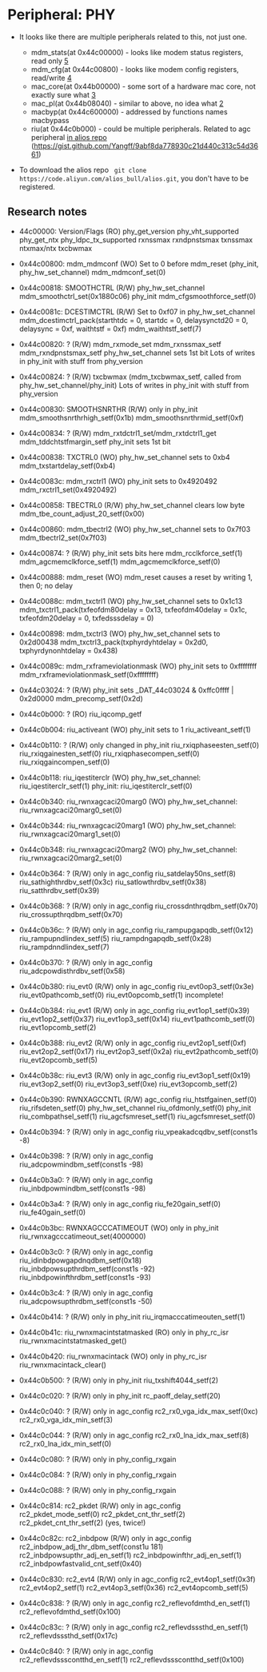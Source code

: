 # Peripheral: PHY

- It looks like there are multiple peripherals related to this, not just one.
  * mdm_stats(at 0x44c00000) - looks like modem status registers, read only [5]
  * mdm_cfg(at 0x44c00800) - looks like modem config registers, read/write [4]
  * mac_core(at 0x44b00000) - some sort of a hardware mac core, not exactly sure what [3]
  * mac_pl(at 0x44b08040) - similar to above, no idea what [2]
  * macbyp(at 0x44c600000) - addressed by functions names macbypass
  * riu(at 0x44c0b000) - could be multiple peripherals. Related to agc peripheral [in alios repo][1] (https://gist.github.com/Yangff/9abf8da778930c21d440c313c54d3661)

- To download the alios repo ` git clone https://code.aliyun.com/alios_bull/alios.git`, you don't have to be registered.

## Research notes

- 44c00000: Version/Flags (RO)
  phy_get_version
  phy_vht_supported
  phy_get_ntx
  phy_ldpc_tx_supported
  rxnssmax
  rxndpnstsmax
  txnssmax
  ntxmax/ntx
  txcbwmax

- 0x44c00800: mdm_mdmconf (WO)
  Set to 0 before mdm_reset (phy_init, phy_hw_set_channel)
  mdm_mdmconf_set(0)
  
- 0x44c00818: SMOOTHCTRL (R/W)
  phy_hw_set_channel
    mdm_smoothctrl_set(0x1880c06)
  phy_init
    mdm_cfgsmoothforce_setf(0)
  
- 0x44c0081c: DCESTIMCTRL (R/W)
  Set to 0xf07 in phy_hw_set_channel
    mdm_dcestimctrl_pack(starthtdc = 0, startdc = 0, delaysynctd20 = 0, delaysync = 0xf, waithtstf = 0xf)
    mdm_waithtstf_setf(7)
  
- 0x44c00820: ? (R/W)
  mdm_rxmode_set
  mdm_rxnssmax_setf
  mdm_rxndpnstsmax_setf
  phy_hw_set_channel sets 1st bit
  Lots of writes in phy_init with stuff from phy_version
  
- 0x44c00824: ? (R/W)
  txcbwmax (mdm_txcbwmax_setf, called from phy_hw_set_channel/phy_init)
  Lots of writes in phy_init with stuff from phy_version
  
- 0x44c00830: SMOOTHSNRTHR (R/W)
  only in phy_init
    mdm_smoothsnrthrhigh_setf(0x1b)
    mdm_smoothsnrthrmid_setf(0xf)
  
- 0x44c00834: ? (R/W)
  mdm_rxtdctrl1_set/mdm_rxtdctrl1_get
  mdm_tddchtstfmargin_setf
  phy_init sets 1st bit
  
- 0x44c00838: TXCTRL0 (WO)
  phy_hw_set_channel sets to 0xb4
  mdm_txstartdelay_setf(0xb4)
  
- 0x44c0083c: mdm_rxctrl1 (WO)
  phy_init sets to 0x4920492
  mdm_rxctrl1_set(0x4920492)
  
- 0x44c00858: TBECTRL0 (R/W)
  phy_hw_set_channel clears low byte
  mdm_tbe_count_adjust_20_setf(0x00)
  
- 0x44c00860: mdm_tbectrl2 (WO)
  phy_hw_set_channel sets to 0x7f03
  mdm_tbectrl2_set(0x7f03)
  
- 0x44c00874: ? (R/W)
  phy_init sets bits here
  mdm_rcclkforce_setf(1)
  mdm_agcmemclkforce_setf(1)
  mdm_agcmemclkforce_setf(0)

- 0x44c00888: mdm_reset (WO)
  mdm_reset causes a reset by writing 1, then 0; no delay
  
- 0x44c0088c: mdm_txctrl1 (WO)
  phy_hw_set_channel sets to 0x1c13
  mdm_txctrl1_pack(txfeofdm80delay = 0x13, txfeofdm40delay = 0x1c, txfeofdm20delay = 0, txfedsssdelay = 0)
 
- 0x44c00898: mdm_txctrl3 (WO)
  phy_hw_set_channel sets to 0x2d00438
  mdm_txctrl3_pack(txphyrdyhtdelay = 0x2d0, txphyrdynonhtdelay = 0x438)
  
- 0x44c0089c: mdm_rxframeviolationmask (WO)
  phy_init sets to 0xffffffff
  mdm_rxframeviolationmask_setf(0xffffffff)
  
- 0x44c03024: ? (R/W)
  phy_init sets _DAT_44c03024 & 0xffc0ffff | 0x2d0000
  mdm_precomp_setf(0x2d)
  
- 0x44c0b000: ? (RO)
  riu_iqcomp_getf
  
- 0x44c0b004: riu_activeant (WO)
  phy_init sets to 1
  riu_activeant_setf(1)

- 0x44c0b110: ? (R/W)
  only changed in phy_init
  riu_rxiqphaseesten_setf(0)
  riu_rxiqgainesten_setf(0)
  riu_rxiqphasecompen_setf(0)
  riu_rxiqgaincompen_setf(0)

- 0x44c0b118: riu_iqestiterclr (WO)
  phy_hw_set_channel: riu_iqestiterclr_setf(1)
  phy_init: riu_iqestiterclr_setf(0)

- 0x44c0b340: riu_rwnxagcaci20marg0 (WO)
  phy_hw_set_channel: riu_rwnxagcaci20marg0_set(0)

- 0x44c0b344: riu_rwnxagcaci20marg1 (WO)
  phy_hw_set_channel: riu_rwnxagcaci20marg1_set(0)

- 0x44c0b348: riu_rwnxagcaci20marg2 (WO)
  phy_hw_set_channel: riu_rwnxagcaci20marg2_set(0)

- 0x44c0b364: ? (R/W)
  only in agc_config
    riu_satdelay50ns_setf(8)
    riu_sathighthrdbv_setf(0x3c)
    riu_satlowthrdbv_setf(0x38)
    riu_satthrdbv_setf(0x39)

- 0x44c0b368: ? (R/W)
  only in agc_config
    riu_crossdnthrqdbm_setf(0x70)
    riu_crossupthrqdbm_setf(0x70)

- 0x44c0b36c: ? (R/W)
  only in agc_config
    riu_rampupgapqdb_setf(0x12)
    riu_rampupndlindex_setf(5)
    riu_rampdngapqdb_setf(0x28)
    riu_rampdnndlindex_setf(7)

- 0x44c0b370: ? (R/W)
  only in agc_config
    riu_adcpowdisthrdbv_setf(0x58)

- 0x44c0b380: riu_evt0 (R/W)
  only in agc_config
    riu_evt0op3_setf(0x3e)
    riu_evt0pathcomb_setf(0)
    riu_evt0opcomb_setf(1)
    incomplete!

- 0x44c0b384: riu_evt1 (R/W)
  only in agc_config
    riu_evt1op1_setf(0x39)
    riu_evt1op2_setf(0x37)
    riu_evt1op3_setf(0x14)
    riu_evt1pathcomb_setf(0)
    riu_evt1opcomb_setf(2)

- 0x44c0b388: riu_evt2 (R/W)
  only in agc_config
    riu_evt2op1_setf(0xf)
    riu_evt2op2_setf(0x17)
    riu_evt2op3_setf(0x2a)
    riu_evt2pathcomb_setf(0)
    riu_evt2opcomb_setf(5)

- 0x44c0b38c: riu_evt3 (R/W)
  only in agc_config
    riu_evt3op1_setf(0x19)
    riu_evt3op2_setf(0)
    riu_evt3op3_setf(0xe)
    riu_evt3opcomb_setf(2)

- 0x44c0b390: RWNXAGCCNTL (R/W)
  agc_config
    riu_htstfgainen_setf(0)
    riu_rifsdeten_setf(0)
  phy_hw_set_channel
    riu_ofdmonly_setf(0)
  phy_init
    riu_combpathsel_setf(1)
    riu_agcfsmreset_setf(1)
    riu_agcfsmreset_setf(0)

- 0x44c0b394: ? (R/W)
  only in agc_config
    riu_vpeakadcqdbv_setf(const1s -8)

- 0x44c0b398: ? (R/W)
  only in agc_config
    riu_adcpowmindbm_setf(const1s -98)

- 0x44c0b3a0: ? (R/W)
  only in agc_config
    riu_inbdpowmindbm_setf(const1s -98)

- 0x44c0b3a4: ? (R/W)
  only in agc_config
    riu_fe20gain_setf(0)
    riu_fe40gain_setf(0)

- 0x44c0b3bc: RWNXAGCCCATIMEOUT (WO)
  only in phy_init
    riu_rwnxagcccatimeout_set(4000000)

- 0x44c0b3c0: ? (R/W)
  only in agc_config
    riu_idinbdpowgapdnqdbm_setf(0x18)
    riu_inbdpowsupthrdbm_setf(const1s -92)
    riu_inbdpowinfthrdbm_setf(const1s -93)

- 0x44c0b3c4: ? (R/W)
  only in agc_config
    riu_adcpowsupthrdbm_setf(const1s -50)

- 0x44c0b414: ? (R/W)
  only in phy_init
    riu_irqmacccatimeouten_setf(1)

- 0x44c0b41c: riu_rwnxmacintstatmasked (RO)
  only in phy_rc_isr
    riu_rwnxmacintstatmasked_get()

- 0x44c0b420: riu_rwnxmacintack (WO)
  only in phy_rc_isr
    riu_rwnxmacintack_clear(<value from riu_rwnxmacintstatmasked>)

- 0x44c0b500: ? (R/W)
  only in phy_init
    riu_txshift4044_setf(2)

- 0x44c0c020: ? (R/W)
  only in phy_init
    rc_paoff_delay_setf(20)

- 0x44c0c040: ? (R/W)
  only in agc_config
    rc2_rx0_vga_idx_max_setf(0xc)
    rc2_rx0_vga_idx_min_setf(3)

- 0x44c0c044: ? (R/W)
  only in agc_config
    rc2_rx0_lna_idx_max_setf(8)
    rc2_rx0_lna_idx_min_setf(0)

- 0x44c0c080: ? (R/W)
  only in phy_config_rxgain

- 0x44c0c084: ? (R/W)
  only in phy_config_rxgain

- 0x44c0c088: ? (R/W)
  only in phy_config_rxgain

- 0x44c0c814: rc2_pkdet (R/W)
  only in agc_config
    rc2_pkdet_mode_setf(0)
    rc2_pkdet_cnt_thr_setf(2)
    rc2_pkdet_cnt_thr_setf(2) (yes, twice!)

- 0x44c0c82c: rc2_inbdpow (R/W)
  only in agc_config
    rc2_inbdpow_adj_thr_dbm_setf(const1u 181)
    rc2_inbdpowsupthr_adj_en_setf(1)
    rc2_inbdpowinfthr_adj_en_setf(1)
    rc2_inbdpowfastvalid_cnt_setf(0x40)

- 0x44c0c830: rc2_evt4 (R/W)
  only in agc_config
    rc2_evt4op1_setf(0x3f)
    rc2_evt4op2_setf(1)
    rc2_evt4op3_setf(0x36)
    rc2_evt4opcomb_setf(5)

- 0x44c0c838: ? (R/W)
  only in agc_config
    rc2_reflevofdmthd_en_setf(1)
    rc2_reflevofdmthd_setf(0x100)

- 0x44c0c83c: ? (R/W)
  only in agc_config
    rc2_reflevdsssthd_en_setf(1)
    rc2_reflevdsssthd_setf(0x17c)

- 0x44c0c840: ? (R/W)
  only in agc_config
    rc2_reflevdssscontthd_en_setf(1)
    rc2_reflevdssscontthd_setf(0x100)

[1]: https://code.aliyun.com/alios_bull/alios/blob/cd8a215d9572f3b07d0f30fc96f43392b27cb2e4/platform/mcu/bk7231s/beken/driver/common/reg/reg_agc.h
[2]: https://code.aliyun.com/alios_bull/alios/blob/cd8a215d9572f3b07d0f30fc96f43392b27cb2e4/platform/mcu/bk7231s/beken/driver/common/reg/reg_mac_pl.h
[3]: https://code.aliyun.com/alios_bull/alios/blob/cd8a215d9572f3b07d0f30fc96f43392b27cb2e4/platform/mcu/bk7231s/beken/driver/common/reg/reg_mac_core.h
[4]: https://code.aliyun.com/alios_bull/alios/blob/cd8a215d9572f3b07d0f30fc96f43392b27cb2e4/platform/mcu/bk7231s/beken/driver/common/reg/reg_mdm_cfg.h
[5]: https://code.aliyun.com/alios_bull/alios/blob/cd8a215d9572f3b07d0f30fc96f43392b27cb2e4/platform/mcu/bk7231s/beken/driver/common/reg/reg_mdm_stat.h
